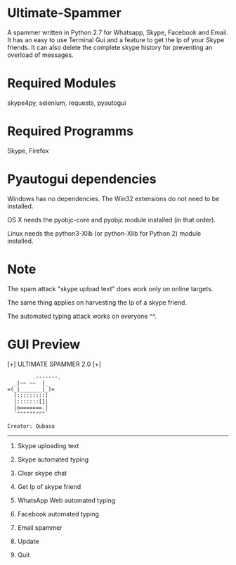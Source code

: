 # Ultimate-Spammer
A spammer written in Python 2.7 for Whatsapp, Skype, Facebook and Email. It has an easy to use Terminal Gui and a feature to get the Ip of your Skype friends. It can also delete the complete skype history for preventing an overload of messages.

# Required Modules
skype4py,
selenium,
requests,
pyautogui

# Required Programms
Skype,
Firefox

# Pyautogui dependencies

Windows has no dependencies. The Win32 extensions do not need to be installed.

OS X needs the pyobjc-core and pyobjc module installed (in that order).

Linux needs the python3-Xlib (or python-Xlib for Python 2) module installed.

# Note
The spam attack "skype upload text" does work only on online targets. 

The same thing applies on harvesting the Ip of a skype friend.

The automated typing attack works on everyone ^^.

# GUI Preview 
[+] ULTIMATE SPAMMER 2.0 [+]

            .-------.
      _|~~ ~~  |_
    =(_|_______|_)=
      |:::::::::|
      |:::::::[]|
      |o=======.|
      `"""""""""`

    Creator: Qubasa
    
-------------------------------

1) Skype uploading text

2) Skype automated typing

3) Clear skype chat

4) Get Ip of skype friend

5) WhatsApp Web automated typing

6) Facebook automated typing

7) Email spammer

8) Update

99) Quit

>> 
